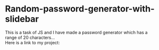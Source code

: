 # Random-password-generator-with-slidebar
This is a task of JS and I have made a password generator which has a range of 20 characters...
<br>
Here is a link to my project:
